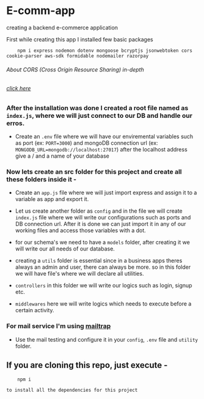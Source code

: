 # E-comm-app
creating a backend e-commerce application

First while creating this app I installed few basic packages

```
    npm i express nodemon dotenv mongoose bcryptjs jsonwebtoken cors cookie-parser aws-sdk formidable nodemailer razorpay
```
###### About CORS (Cross Origin Resource Sharing) in-depth
###### [click here](https://blog.learncodeonline.in/web-security-cross-origin-resource-sharing-cors)

### After the installation was done I created a root file named as `index.js`, where we will just connect to our DB and handle our erros.

- Create an `.env` file where we will have our enviremental variables such as port (ex: `PORT=3000`) and mongoDB connection url (ex: `MONGODB_URL=mongodb://localhost:27017`) after the localhost address give a / and a name of your database

### Now lets create an src folder for this project and create all these folders inside it -

- Create an `app.js` file where we will just import express and assign it to a variable as app and export it.

- Let us create another folder as `config` and in the file we will create `index.js` file where we will write our configurations such as ports and DB connection url. After it is done we can just import it in any of our working files and access those variables with a dot.

- for our schema's we need to have a `models` folder, after creating it we will write our all needs of our database.

- creating a `utils` folder is essential since in a business apps theres always an admin and user, there can always be more. so in this folder we will have file's where we will declare all utilities.

- `controllers` in this folder we will write our logics such as login, signup etc.

- `middlewares` here we will write logics which needs to execute before a certain activity.

### For mail service I'm using [mailtrap](https://mailtrap.io/) 
- Use the mail testing and configure it in your `config`, `.env` file and `utility` folder.

## If you are cloning this repo, just execute - 
```
    npm i
```
`to install all the dependencies for this project`
